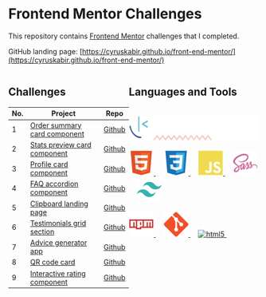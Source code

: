 # Frontend Mentor Challenges

This repository contains [Frontend Mentor](https://www.frontendmentor.io/challenges) challenges that I completed.

GitHub landing page: [https://cyruskabir.github.io/front-end-mentor/](https://cyruskabir.github.io/front-end-mentor/)

<div style="display:flex;justify-content:space-between">
<div>

## Challenges 

| No. | Project                                                                             | Repo |
| --- | ------------------------------------------------------------------------------------------------- | ---- |
| 1   | [Order summary card component](https://cyruskabir.github.io/front-end-mentor/order-summary-card)         | [Github](https://github.com/CyrusKabir/front-end-mentor/tree/main/order-summary-card) |
| 2   | [Stats preview card component](https://cyruskabir.github.io/front-end-mentor/stats-preview-card)         | [Github](https://github.com/CyrusKabir/front-end-mentor/tree/main/stats-preview-card) |
| 3   | [Profile card component](https://cyruskabir.github.io/front-end-mentor/profile-card)| [Github](https://github.com/CyrusKabir/front-end-mentor/tree/main/profile-card) |
| 4   | [FAQ accordion component](https://cyruskabir.github.io/front-end-mentor/faq-accordion-card)| [Github](https://github.com/CyrusKabir/front-end-mentor/tree/main/faq-accordion-card) |
| 5   | [Clipboard landing page](https://cyruskabir.github.io/front-end-mentor/clipboard-landing-page)| [Github](https://github.com/CyrusKabir/front-end-mentor/tree/main/clipboard-landing-page) |
| 6   | [Testimonials grid section](https://cyruskabir.github.io/front-end-mentor/testimonials-grid-section)| [Github](https://github.com/CyrusKabir/front-end-mentor/tree/main/testimonials-grid-section) |
| 7   | [Advice generator app](https://cyruskabir.github.io/front-end-mentor/advice-generator-app)| [Github](https://github.com/CyrusKabir/front-end-mentor/tree/main/advice-generator-app) |
| 8   | [QR code card](https://cyruskabir.github.io/front-end-mentor/qr-code-card)| [Github](https://github.com/CyrusKabir/front-end-mentor/tree/main/qr-code-card) |
| 9   | [Interactive rating component](https://cyruskabir.github.io/front-end-mentor/interactive-rating-card)| [Github](https://github.com/CyrusKabir/front-end-mentor/tree/main/interactive-rating-card) |

</div>
<div>

## Languages and Tools 
 <br>
 <a href="https://www.frontendmentor.io/" target="_blank" rel="noreferrer">
    <img
      src="./images/front-end-mentor-logo.svg"
      alt="front end mentor"
      width="350" 
      height="50"
    />
  </a>
  <br>
  <br>
  <a href="https://html.spec.whatwg.org/multipage/" target="_blank" rel="noreferrer">
    <img
      src="https://raw.githubusercontent.com/devicons/devicon/master/icons/html5/html5-original.svg"
      alt="html5"
      width="50"
      height="50"
    />
  </a>  
  &nbsp
  &nbsp
   <a href="https://www.w3.org/TR/css/" target="_blank" rel="noreferrer">
    <img
      src="https://raw.githubusercontent.com/devicons/devicon/master/icons/css3/css3-original.svg"
      alt="html5"
      width="50"
      height="50"
    />
  </a>
  &nbsp
  &nbsp
   <a href="https://developer.mozilla.org/en-US/docs/Web/JavaScript" target="_blank" rel="noreferrer">
    <img
      src="https://raw.githubusercontent.com/devicons/devicon/master/icons/javascript/javascript-plain.svg"
      alt="html5"
      width="50"
      height="50"
    />
  </a>
   &nbsp
  &nbsp
   <a href="https://sass-lang.com/documentation/" target="_blank" rel="noreferrer">
    <img
      src="https://raw.githubusercontent.com/devicons/devicon/master/icons/sass/sass-original.svg"
      alt="html5"
      width="50"
      height="50"
    />
  </a>
  &nbsp
  &nbsp
  <a href="https://docs.npmjs.com/" target="_blank" rel="noreferrer">
    <img
      src="https://raw.githubusercontent.com/devicons/devicon/master/icons/tailwindcss/tailwindcss-plain.svg"
      alt="html5"
      width="50"
      height="50"
    />
  </a>
  <br>
  <br>
  <a href="https://docs.npmjs.com/" target="_blank" rel="noreferrer">
    <img
      src="https://raw.githubusercontent.com/devicons/devicon/master/icons/npm/npm-original-wordmark.svg"
      alt="html5"
      width="50"
      height="50"
    />
  </a>
  &nbsp
  &nbsp
    <a href="https://git-scm.com/doc" target="_blank" rel="noreferrer">
    <img
      src="https://raw.githubusercontent.com/devicons/devicon/master/icons/git/git-plain.svg"
      alt="html5"
      width="50"
      height="50"
    />
  </a>
  &nbsp
  &nbsp
    <a href="https://docs.github.com/en/get-started" target="_blank" rel="noreferrer">
 <img
      src="./images/github-logo.svg"
      alt="html5"
      width="50"
      height="50"
    />    </a>
  &nbsp
  &nbsp
</div>


</div>
